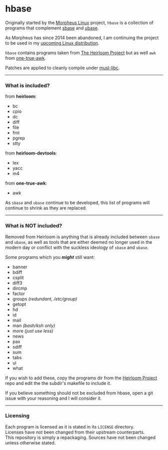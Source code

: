 # hbase

Originally started by the [Morpheus Linux](http://git.2f30.org/hbase/log.html) project,
`hbase` is a collection of programs that complement [sbase](http://core.suckless.org/sbase) and [ubase](http://core.suckless.org/ubase).

As Morpheus has since 2014 been abandoned, I am continuing the 
project to be used in my [upcoming Linux distribution](http://github.com/mitchweaver/distro).

`hbase` contains programs taken from [The Heirloom Project](http://heirloom.sourceforge.net) 
but as well `awk` from [one-true-awk](http://github.com/onetrueawk/awk).

Patches are applied to cleanly compile under [musl-libc](http://musl-libc.org).

------

### What is included?

from **heirloom:**
* bc
* cpio
* dc
* diff
* file
* fmt
* pgrep
* stty

from **heirloom-devtools**:
* lex
* yacc
* m4

from **one-true-awk**:
* awk

As `sbase` and `ubase` continue to be developed, this list of programs 
will continue to shrink as they are replaced.

----

### What is NOT included?

Removed from Heirloom is anything that is already included between `sbase` and `ubase`,
as well as tools that are either deemed no longer used in the modern day or
conflict with the suckless ideology of `sbase` and `ubase`.

Some programs which you ***might*** still want:
* banner
* bdiff
* csplit
* diff3
* dircmp
* factor
* groups *(redundant, /etc/group)*
* getopt
* hd
* id
* mail
* man *(bash/ksh only)*
* more *(just use less)*
* news
* pax
* sdiff
* sum
* tabs
* ul
* what

If you wish to add these, copy the programs dir from the [Heirloom Project](http://github.com/eunuchs/heirloom-project)
repo and edit the the subdir's makefile to include it.

If you believe something should not be excluded from hbase, open
a git issue with your reasoning and I will consider it.

----

### Licensing

Each program is licensed as it is stated in its `LICENSE` directory.  
Licenses have not been changed from their upstream counterparts.  
This repository is simply a repackaging. Sources have not been changed 
unless otherwise stated.
